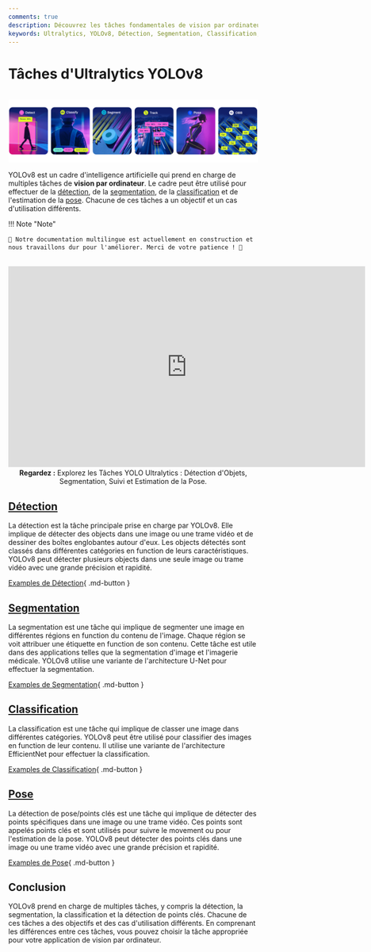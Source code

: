 ```yaml
---
comments: true
description: Découvrez les tâches fondamentales de vision par ordinateur que YOLOv8 peut effectuer, y compris la détection, la segmentation, la classification et l'estimation de la pose. Comprenez leur utilité dans vos projects d'IA.
keywords: Ultralytics, YOLOv8, Détection, Segmentation, Classification, Estimation de la Pose, Cadre IA, Tâches de Vision par Ordinateur
---
```


# Tâches d'Ultralytics YOLOv8

<br>
<img width="1024" src="https://raw.githubusercontent.com/ultralytics/assets/main/im/banner-tasks.png" alt="Tâches prises en charge par Ultralytics YOLO">

YOLOv8 est un cadre d'intelligence artificielle qui prend en charge de multiples tâches de **vision par ordinateur**. Le cadre peut être utilisé pour effectuer de la [détection](detect.md), de la [segmentation](segment.md), de la [classification](classify.md) et de l'estimation de la [pose](pose.md). Chacune de ces tâches a un objectif et un cas d'utilisation différents.

!!! Note "Note"

    🚧 Notre documentation multilingue est actuellement en construction et nous travaillons dur pour l'améliorer. Merci de votre patience ! 🙏

<p align="center">
  <br>
  <iframe width="720" height="405" src="https://www.youtube.com/embed/NAs-cfq9BDw"
    title="Lecteur vidéo YouTube" frameborder="0"
    allow="accelerometer; autoplay; clipboard-write; encrypted-media; gyroscope; picture-in-picture; web-share"
    allowfullscreen>
  </iframe>
  <br>
  <strong>Regardez :</strong> Explorez les Tâches YOLO Ultralytics : Détection d'Objets, Segmentation, Suivi et Estimation de la Pose.
</p>

## [Détection](detect.md)

La détection est la tâche principale prise en charge par YOLOv8. Elle implique de détecter des objects dans une image ou une trame vidéo et de dessiner des boîtes englobantes autour d'eux. Les objects détectés sont classés dans différentes catégories en function de leurs caractéristiques. YOLOv8 peut détecter plusieurs objects dans une seule image ou trame vidéo avec une grande précision et rapidité.

[Examples de Détection](detect.md){ .md-button }

## [Segmentation](segment.md)

La segmentation est une tâche qui implique de segmenter une image en différentes régions en function du contenu de l'image. Chaque région se voit attribuer une étiquette en function de son contenu. Cette tâche est utile dans des applications telles que la segmentation d'image et l'imagerie médicale. YOLOv8 utilise une variante de l'architecture U-Net pour effectuer la segmentation.

[Examples de Segmentation](segment.md){ .md-button }

## [Classification](classify.md)

La classification est une tâche qui implique de classer une image dans différentes catégories. YOLOv8 peut être utilisé pour classifier des images en function de leur contenu. Il utilise une variante de l'architecture EfficientNet pour effectuer la classification.

[Examples de Classification](classify.md){ .md-button }

## [Pose](pose.md)

La détection de pose/points clés est une tâche qui implique de détecter des points spécifiques dans une image ou une trame vidéo. Ces points sont appelés points clés et sont utilisés pour suivre le movement ou pour l'estimation de la pose. YOLOv8 peut détecter des points clés dans une image ou une trame vidéo avec une grande précision et rapidité.

[Examples de Pose](pose.md){ .md-button }

## Conclusion

YOLOv8 prend en charge de multiples tâches, y compris la détection, la segmentation, la classification et la détection de points clés. Chacune de ces tâches a des objectifs et des cas d'utilisation différents. En comprenant les différences entre ces tâches, vous pouvez choisir la tâche appropriée pour votre application de vision par ordinateur.

